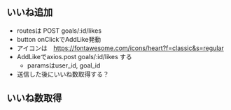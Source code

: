 ## いいね追加
- routesは POST goals/:id/likes
- button onClickでAddLike発動
- アイコンは　https://fontawesome.com/icons/heart?f=classic&s=regular
- AddLikeでaxios.post goals/:id/likes する
  - paramsはuser_id, goal_id
- 送信した後にいいね数取得する？

## いいね数取得
